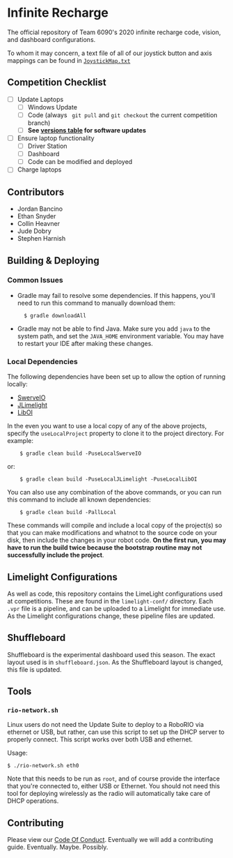 # Infinite Recharge
The official repository of Team 6090's 2020 infinite recharge code, vision, and dashboard configurations.

To whom it may concern, a text file of all of our joystick button and axis mappings can be found in [`JoystickMap.txt`](JoystickMap.txt)

## Competition Checklist
- [ ] Update Laptops
    - [ ] Windows Update
    - [ ] Code (always ` git pull` and `git checkout` the current competition branch)
    - [ ] **See [versions table](https://github.com/Team6090/Software-Table/blob/master/README.md) for software updates**
- [ ] Ensure laptop functionality
    - [ ] Driver Station
    - [ ] Dashboard
    - [ ] Code can be modified and deployed
- [ ] Charge laptops

## Contributors
- Jordan Bancino
- Ethan Snyder
- Collin Heavner
- Jude Dobry
- Stephen Harnish

## Building & Deploying
### Common Issues
- Gradle may fail to resolve some dependencies. If this happens, you'll need to run this command to manually download
them: 

        $ gradle downloadAll

- Gradle may not be able to find Java. Make sure you add `java` to the system path, and set the `JAVA_HOME` environment variable. You may have to restart your IDE after making these changes.

### Local Dependencies
The following dependencies have been set up to allow the option of running locally:

- [SwerveIO](https://github.com/Team6090/SwerveIO)
- [JLimelight](https://github.com/Team6090/JLimelight)
- [LibOI](https://github.com/Team6090/LibOI)

In the even you want to use a local copy of any of the above projects, specify the `useLocalProject` property to clone it to the project directory.
For example:

        $ gradle clean build -PuseLocalSwerveIO

or:
        
        $ gradle clean build -PuseLocalJLimelight -PuseLocalLibOI

You can also use any combination of the above commands, or you can run this command to include all known dependencies:

        $ gradle clean build -PallLocal

These commands will compile and include a local copy of the project(s) so that you can make modifications and whatnot to the source code on your disk, then include the changes in your robot code. **On the first run, you may have to run the build twice
because the bootstrap routine may not successfully include the project**.

## Limelight Configurations
As well as code, this repository contains the LimeLight configurations used at competitions. These are found in the `limelight-conf/` directory. Each `.vpr` file is a pipeline, and can be uploaded to a Limelight for immediate use. As the Limelight configurations change, these pipeline files are updated.

## Shuffleboard
Shuffleboard is the experimental dashboard used this season. The exact layout used is in `shuffleboard.json`. As the Shuffleboard layout is changed, this file is updated.

## Tools

### `rio-network.sh`
Linux users do not need the Update Suite to deploy to a RoboRIO via ethernet or USB, but rather, can use this script to set up the DHCP server to properly connect. This script works over both USB and ethernet.

Usage:

    $ ./rio-network.sh eth0

Note that this needs to be run as `root`, and of course provide the interface that you're connected to, either USB or Ethernet. You should not need this tool for deploying wirelessly as the radio will automatically  take care of DHCP operations.

## Contributing
Please view our [Code Of Conduct](CODE_OF_CONDUCT.md). Eventually we will add a contributing guide. Eventually. Maybe. Possibly.
